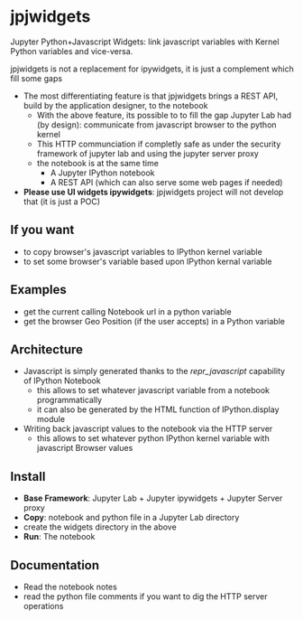# jpjwidgets
Jupyter Python+Javascript Widgets: link javascript variables with Kernel Python variables and vice-versa.

jpjwidgets is not a replacement for ipywidgets, it is just a complement which fill some gaps

  * The most differentiating feature is that jpjwidgets brings a REST API, build by the application designer, to the notebook
      * With the above feature, its possible to to fill the gap Jupyter Lab had (by design): communicate from javascript browser to the python kernel
      * This HTTP communciation if completly safe as under the security framework of jupyter lab and using the jupyter server proxy
      * the notebook is at the same time
        * A Jupyter IPython notebook
        * A REST API (which can also serve some web pages if needed)
  * **Please use UI widgets ipywidgets**: jpjwidgets project will not develop that (it is just a POC)

## If you want

* to copy browser's javascript variables to IPython kernel variable
* to set some browser's variable based upon IPython kernal variable

## Examples

* get the current calling Notebook url in a python variable
* get the browser Geo Position (if the user accepts) in a Python variable

## Architecture

* Javascript is simply generated thanks to the _repr_javascript_ capability of IPython Notebook
   * this allows to set whatever javascript variable from a notebook programmatically
   * it can also be generated by the HTML function of IPython.display module
* Writing back javascript values to the notebook via the HTTP server
   * this allows to set whatever python IPython kernel variable with javascript Browser values

## Install

* **Base Framework**: Jupyter Lab + Jupyter ipywidgets + Jupyter Server proxy
* **Copy**: notebook and python file in a Jupyter Lab directory
* create the widgets directory in the above
* **Run**: The notebook

## Documentation

* Read the notebook notes
* read the python file comments if you want to dig the HTTP server operations
